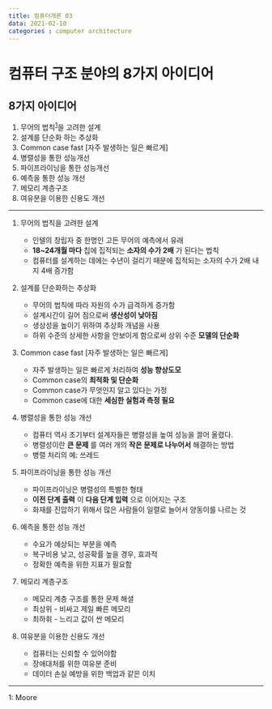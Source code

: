 ```yaml
---
title: 컴퓨터개론 03
data: 2021-02-10
categories : computer architecture
---
```


# 컴퓨터 구조 분야의 8가지 아이디어

## 8가지 아이디어
1. 무어의 법칙<sup>[1](#footnote_1)</sup>을 고려한 설계
2. 설계를 단순화 하는 추상화
3. Common case fast [자주 발생하는 일은 빠르게]
4. 병렬성을 통한 성능개선
5. 파이프라이닝을 통한 성능개선
6. 예측을 통한 성능 개선
7. 메모리 계층구조
8. 여유분을 이용한 신용도 개선

---

1. 무어의 법칙을 고려한 설계
    - 인텔의 창립자 중 한명인 고든 무어의 예측에서 유래
    - __18~24개월 마다__ 칩에 집적되는 __소자의 수가 2배__ 가 된다는 법칙
    - 컴퓨터를 설계하는 데에는 수년이 걸리기 때문에 집적되는 소자의 수가 2배 내지 4배 증가함

2. 설계를 단순화하는 추상화
    - 무어의 법칙에 따라 자원의 수가 급격하게 증가함
    - 설계시간이 길어 짐으로써 __생산성이 낮아짐__
    - 생상성을 높이기 위하여 추상화 개념을 사용
    - 하위 수준의 상세한 사항을 안보이게 함으로써 상위 수준 __모델의 단순화__

3. Common case fast [자주 발생하는 일은 빠르게]
    - 자주 발생하는 일은 빠르게 처리하여 __성능 향상도모__
    - Common case의 __최적화 및 단순화__
    - Common case가 무엇인지 알고 있다는 가정
    - Common case에 대한 __세심한 실험과 측정 필요__

4. 병렬성을 통한 성능 개선
    - 컴퓨터 역사 초기부터 설계자들은 병렬성을 높여 성능을 끌어 올렸다.
    - 병렬성이란 __큰 문제__ 를 여러 개의 __작은 문제로 나누어서__ 해결하는 방법
    - 병렬 처리의 예: 쓰레드

5. 파이프라이닝을 통한 성능 개선
    - 파이프라이닝은 병렬성의 특별한 형태
    - __이전 단계 출력__ 이 __다음 단계 입력__ 으로 이어지는 구조
    - 화재를 진압하기 위해서 많은 사람들이 일렬로 늘어서 양동이를 나르는 것

6. 예측을 통한 성능 개선
    - 수요가 예상되는 부분을 예측
    - 복구비용 낮고, 성공확률 높을 경우, 효과적
    - 정확한 예측을 위한 지표가 필요함

7. 메모리 계층구조
    - 메모리 계층 구조를 통한 문제 해셜
    - 최상위 - 비싸고 제일 빠른 메모리
    - 최하휘 - 느리고 값이 싼 메모리

8. 여유분을 이용한 신용도 개선
    - 컴퓨터는 신뢰할 수 있어야함
    - 장애대처를 위한 여유분 준비
    - 데이터 손실 예방을 위한 백업과 같은 이치

---
<a name="footnote_1">1</a>: Moore
